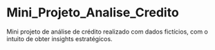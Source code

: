 # Mini_Projeto_Analise_Credito
Mini projeto de análise de crédito realizado com dados fictícios, com o intuito de obter insights estratégicos.
